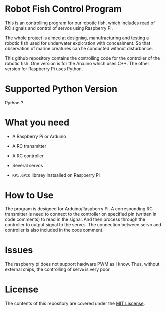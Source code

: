 # Robot Fish Control Program
This is an controlling program for our robotic fish, which includes read of RC signals and control of servos using Raspberry Pi.

The whole project is aimed at designing, manufracturing and testing a robotic fish used for underwater exploration with concealment. So 
that observation of marine creatures can be conducted without disturbance.

This github repository contains the controlling code for the controller of the robotic fish. One version is for the Arduino which uses C++.
The other version for Raspberry Pi uses Python.

# Supported Python Version
Python 3

# What you need
* A Raspberry Pi or Arduino

* A RC transmitter

* A RC controller

* Several servos

* `RPi.GPIO` libraey instsalled on Raspberry Pi

# How to Use
The program is designed for Arduino/Raspberry Pi. A corresponding RC transmitter is need to connect to the controller on specified pin (written in code comments) to read in the signal. And then process through the controller to output signal to the servos. The connection between servo and controller is also included in the code comment.

# Issues
The raspberry pi does not support hardware PWM as I know. Thus, without external chips, the controlling of servo is very poor.

# License
The contents of this repository are covered under the [MIT Liscense](./LISCENSE).
